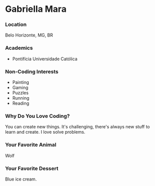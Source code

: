 # Gabriella Mara

### Location
Belo Horizonte, MG, BR 

### Academics
- Pontifícia Universidade Católica

### Non-Coding Interests
- Painting
- Gaming
- Puzzles 
- Running
- Reading

### Why Do You Love Coding?
You can create new things. It's challenging, there's always new stuff to learn and create. I love solve problems.

### Your Favorite Animal
Wolf

### Your Favorite Dessert
Blue ice cream.
